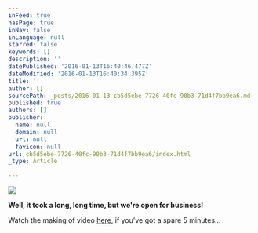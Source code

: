 ```yaml
---
inFeed: true
hasPage: true
inNav: false
inLanguage: null
starred: false
keywords: []
description: ''
datePublished: '2016-01-13T16:40:46.477Z'
dateModified: '2016-01-13T16:40:34.395Z'
title: ''
author: []
sourcePath: _posts/2016-01-13-cb5d5ebe-7726-40fc-90b3-71d4f7bb9ea6.md
published: true
authors: []
publisher:
  name: null
  domain: null
  url: null
  favicon: null
url: cb5d5ebe-7726-40fc-90b3-71d4f7bb9ea6/index.html
_type: Article

---
```

![](https://the-grid-user-content.s3-us-west-2.amazonaws.com/f8f62a7e-ad19-437c-8d8c-d06351c6f7b3.jpg)

**Well, it took a long, long time, but we're open for business!**

Watch the making of video [here][0], if you've got a spare 5 minutes... 

[0]: https://youtu.be/Seske1-F-PQ